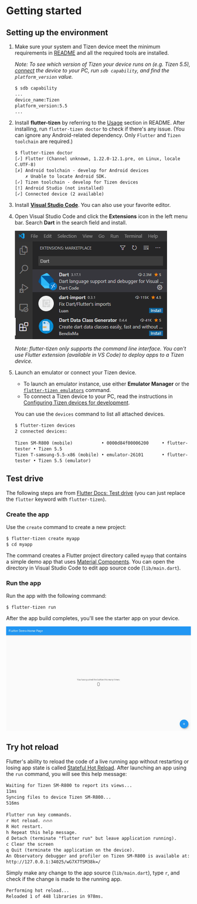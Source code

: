 # Getting started

## Setting up the environment

1. Make sure your system and Tizen device meet the minimum requirements in [README](../README.md#system-requirements) and all the required tools are installed.

   _Note: To see which version of Tizen your device runs on (e.g. Tizen 5.5), [connect](configure-device.md) the device to your PC, run `sdb capability`, and find the `platform_version` value._

   ```
   $ sdb capability
   ...
   device_name:Tizen
   platform_version:5.5
   ...
   ```

1. Install **flutter-tizen** by referring to the [Usage](../README.md#usage) section in README. After installing, run `flutter-tizen doctor` to check if there's any issue. (You can ignore any Android-related dependency. Only `Flutter` and `Tizen toolchain` are required.)

   ```
   $ flutter-tizen doctor
   [✓] Flutter (Channel unknown, 1.22.0-12.1.pre, on Linux, locale C.UTF-8)
   [✗] Android toolchain - develop for Android devices
       ✗ Unable to locate Android SDK.
   [✓] Tizen toolchain - develop for Tizen devices
   [!] Android Studio (not installed)
   [✓] Connected device (2 available)
   ```

1. Install [**Visual Studio Code**](https://code.visualstudio.com/Download). You can also use your favorite editor.

1. Open Visual Studio Code and click the **Extensions** icon in the left menu bar. Search **Dart** in the search field and install.

   ![Dart extension](images/vs-code-dart.png)

   _Note: flutter-tizen only supports the command line interface. You can't use Flutter extension (available in VS Code) to deploy apps to a Tizen device._

1. Launch an emulator or connect your Tizen device.

   - To launch an emulator instance, use either **Emulator Manager** or the [`flutter-tizen emulators`](commands.md#emulators) command.
   - To connect a Tizen device to your PC, read the instructions in [Configuring Tizen devices for development](configure-device.md).

   You can use the `devices` command to list all attached devices.

   ```
   $ flutter-tizen devices
   2 connected devices:

   Tizen SM-R800 (mobile)           • 0000d84f00006200     • flutter-tester • Tizen 5.5
   Tizen T-samsung-5.5-x86 (mobile) • emulator-26101       • flutter-tester • Tizen 5.5 (emulator)
   ```

## Test drive

The following steps are from [Flutter Docs: Test drive](https://flutter.dev/docs/get-started/test-drive?tab=terminal) (you can just replace the `flutter` keyword with `flutter-tizen`).

### Create the app

Use the `create` command to create a new project:

```
$ flutter-tizen create myapp
$ cd myapp
```

The command creates a Flutter project directory called `myapp` that contains a simple demo app that uses [Material Components](https://material.io/guidelines). You can open the directory in Visual Studio Code to edit app source code (`lib/main.dart`).

### Run the app

Run the app with the following command:

```
$ flutter-tizen run
```

After the app build completes, you'll see the starter app on your device.

![Starter app](images/starter-app.png)

## Try hot reload

Flutter's ability to reload the code of a live running app without restarting or losing app state is called [Stateful Hot Reload](https://flutter.dev/docs/development/tools/hot-reload). After launching an app using the `run` command, you will see this help message:

```
Waiting for Tizen SM-R800 to report its views...                    11ms
Syncing files to device Tizen SM-R800...                           516ms

Flutter run key commands.
r Hot reload. 🔥🔥🔥
R Hot restart.
h Repeat this help message.
d Detach (terminate "flutter run" but leave application running).
c Clear the screen
q Quit (terminate the application on the device).
An Observatory debugger and profiler on Tizen SM-R800 is available at: http://127.0.0.1:34025/wG7X7TSM38k=/
```

Simply make any change to the app source (`lib/main.dart`), type `r`, and check if the change is made to the running app.

```
Performing hot reload...
Reloaded 1 of 448 libraries in 978ms.
```
